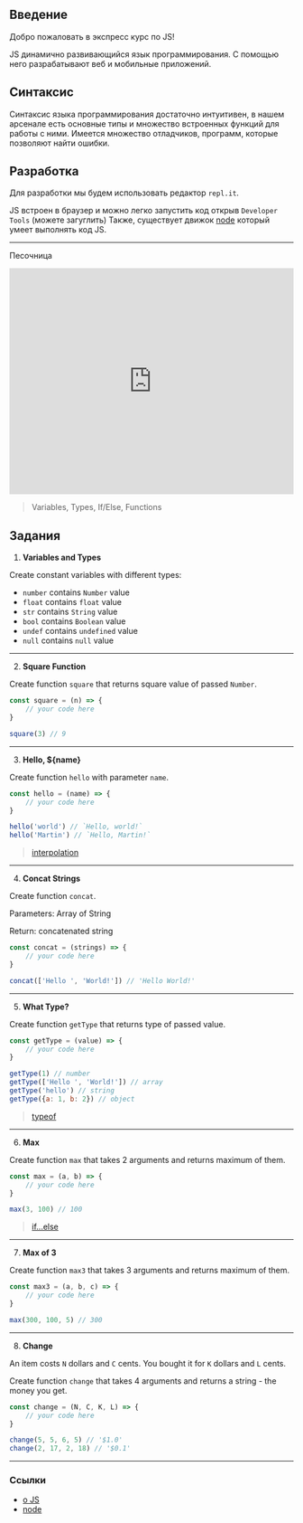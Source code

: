 ## Введение

Добро пожаловать в экспресс курс по JS!


JS динамично развивающийся язык программирования. С помощью него разрабатывают 
веб и мобильные приложений.

## Синтаксис

Синтаксис языка программирования достаточно интуитивен, в нашем арсенале есть 
основные типы и множество встроенных функций для работы с ними. Имеется множество 
отладчиков, программ, которые позволяют найти ошибки.

## Разработка

Для разработки мы будем использовать редактор `repl.it`. 

JS встроен в браузер и можно легко запустить код открыв `Developer Tools` (можете загуглить)
Также, существует движок [node](https://nodejs.org) который умеет выполнять код JS.
___

Песочница

<iframe height="400px" width="100%" src="https://repl.it/repls/DoubleHighlevelBootstrapping?lite=true" scrolling="no" frameborder="no" allowtransparency="true" allowfullscreen="true" sandbox="allow-forms allow-pointer-lock allow-popups allow-same-origin allow-scripts allow-modals"></iframe>

> Variables, Types, If/Else, Functions

## Задания

1. **Variables and Types**

Create constant variables with different types:
- `number` contains `Number` value
- `float` contains `float` value
- `str` contains `String` value
- `bool` contains `Boolean` value
- `undef` contains `undefined` value
- `null` contains `null` value
___

2. **Square Function**

Create function `square` that returns square value of passed `Number`.

```js
const square = (n) => {
    // your code here
}

square(3) // 9
```
___

3. **Hello, ${name}**

Create function `hello` with parameter `name`.

```js
const hello = (name) => {
    // your code here
}

hello('world') // `Hello, world!`
hello('Martin') // `Hello, Martin!`
```

> [interpolation](https://flaviocopes.com/javascript-template-literals/#interpolation)
___

4. **Concat Strings**

Create function `concat`.

Parameters: Array of String

Return: concatenated string

```js
const concat = (strings) => {
    // your code here
}

concat(['Hello ', 'World!']) // 'Hello World!'
```
___

5. **What Type?**

Create function `getType` that returns type of passed value.

```js
const getType = (value) => {
    // your code here
}

getType(1) // number
getType(['Hello ', 'World!']) // array
getType('hello') // string
getType({a: 1, b: 2}) // object
```

> [typeof](https://developer.mozilla.org/ru/docs/Web/JavaScript/Reference/Operators/typeof)
___

6. **Max**

Create function `max` that takes 2 arguments and returns maximum of them.

```js
const max = (a, b) => {
    // your code here
}

max(3, 100) // 100
```

> [if...else](https://developer.mozilla.org/ru/docs/Web/JavaScript/Reference/Statements/if...else)
___

7. **Max of 3**

Create function `max3` that takes 3 arguments and returns maximum of them.

```js
const max3 = (a, b, c) => {
    // your code here
}

max(300, 100, 5) // 300
```
___

8. **Change**

An item costs `N` dollars and `C` cents. You bought it for `K` dollars and `L` cents.

Create function `change` that takes 4 arguments and returns a string - the money you get.

```js
const change = (N, C, K, L) => {
    // your code here
}

change(5, 5, 6, 5) // '$1.0'
change(2, 17, 2, 18) // '$0.1'

```
___

### Ссылки

- [о JS](https://learn.javascript.ru/intro)
- [node](https://nodejs.dev/)
